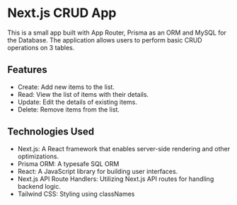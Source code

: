 # Next.js CRUD App

This is a small app built with App Router, Prisma as an ORM and MySQL for the Database. The application allows users to perform basic CRUD operations on 3 tables.

## Features
- Create: Add new items to the list.
- Read: View the list of items with their details.
- Update: Edit the details of existing items.
- Delete: Remove items from the list.

## Technologies Used

- Next.js: A React framework that enables server-side rendering and other optimizations.
- Prisma ORM: A typesafe SQL ORM
- React: A JavaScript library for building user interfaces.
- Next.js API Route Handlers: Utilizing Next.js API routes for handling backend logic.
- Tailwind CSS: Styling using classNames